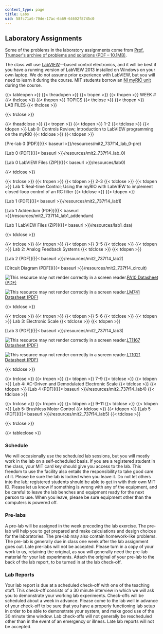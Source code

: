 ```yaml
---
content_type: page
title: Labs
uid: 58fc71a6-70de-17ac-6a69-64602f8745c0
---
```


Laboratory Assignments
----------------------

Some of the problems in the laboratory assignments come from [Prof. Trumper's archive of problems and solutions (PDF – 10.1MB)](/ans7870/2/2.14/s14/MIT2_14S14_Prob_Archive.pdf).

The class will use [LabVIEW](http://www.ni.com/labview/)—based control electronics, and it will be best if you have a running version of LabVIEW 2013 installed on Windows on your own laptop. We do not assume prior experience with LabVIEW, but you will need to learn it during the course. MIT students borrow an [NI myRIO unit](http://www.ni.com/myrio/) during the course.

{{< tableopen >}}
{{< theadopen >}}
{{< tropen >}}
{{< thopen >}}
WEEK #
{{< thclose >}}
{{< thopen >}}
TOPICS
{{< thclose >}}
{{< thopen >}}
LAB FILES
{{< thclose >}}

{{< trclose >}}

{{< theadclose >}}
{{< tropen >}}
{{< tdopen >}}
1–2
{{< tdclose >}}
{{< tdopen >}}
Lab 0: Controls Review; Introduction to LabVIEW programming on the myRIO
{{< tdclose >}}
{{< tdopen >}}


[Pre-lab 0 (PDF)]({{< baseurl >}}/resources/mit2_737f14_lab_0-pre)

[Lab 0 (PDF)]({{< baseurl >}}/resources/mit2_737f14_lab_0)

[Lab 0 LabVIEW Files (ZIP)]({{< baseurl >}}/resources/lab0)


{{< tdclose >}}

{{< trclose >}}
{{< tropen >}}
{{< tdopen >}}
2–3
{{< tdclose >}}
{{< tdopen >}}
Lab 1: Real-time Control; Using the myRIO with LabVIEW to implement closed-loop control of an RC filter
{{< tdclose >}}
{{< tdopen >}}


[Lab 1 (PDF)]({{< baseurl >}}/resources/mit2_737f14_lab1)

[Lab 1 Addendum (PDF)]({{< baseurl >}}/resources/mit2_737f14_lab1_addendum)

[Lab 1 LabVIEW Files (ZIP)]({{< baseurl >}}/resources/lab1_dsa)


{{< tdclose >}}

{{< trclose >}}
{{< tropen >}}
{{< tdopen >}}
3–5
{{< tdclose >}}
{{< tdopen >}}
Lab 2: Analog Feedback Systems
{{< tdclose >}}
{{< tdopen >}}


[Lab 2 (PDF)]({{< baseurl >}}/resources/mit2_737f14_lab2)

[Circuit Diagram (PDF)]({{< baseurl >}}/resources/mit2_737f14_circuit)

![This resource may not render correctly in a screen reader.](/images/inacessible.gif)[PA10 Datasheet (PDF)](https://www.rcscomponents.kiev.ua/product/PA10A.html)

![This resource may not render correctly in a screen reader.](/images/inacessible.gif)[LM741 Datasheet (PDF)](http://www.ti.com/lit/ds/symlink/lm741.pdf)


{{< tdclose >}}

{{< trclose >}}
{{< tropen >}}
{{< tdopen >}}
5–6
{{< tdclose >}}
{{< tdopen >}}
Lab 3: Electronic Scale
{{< tdclose >}}
{{< tdopen >}}


[Lab 3 (PDF)]({{< baseurl >}}/resources/mit2_737f14_lab3)

![This resource may not render correctly in a screen reader.](/images/inacessible.gif)[LT1167 Datasheet (PDF)](http://cds.linear.com/docs/en/datasheet/1167fc.pdf)

![This resource may not render correctly in a screen reader.](/images/inacessible.gif)[LT1021 Datasheet (PDF)](http://cds.linear.com/docs/en/datasheet/1021fc.pdf)


{{< tdclose >}}

{{< trclose >}}
{{< tropen >}}
{{< tdopen >}}
7–9
{{< tdclose >}}
{{< tdopen >}}
Lab 4: AC-Driven and Demodulated Electronic Scale
{{< tdclose >}}
{{< tdopen >}}
[Lab 4 (PDF)]({{< baseurl >}}/resources/mit2_737f14_lab4)
{{< tdclose >}}

{{< trclose >}}
{{< tropen >}}
{{< tdopen >}}
9–11
{{< tdclose >}}
{{< tdopen >}}
Lab 5: Brushless Motor Control
{{< tdclose >}}
{{< tdopen >}}
[Lab 5 (PDF)]({{< baseurl >}}/resources/mit2_737f14_lab5)
{{< tdclose >}}

{{< trclose >}}

{{< tableclose >}}

### Schedule

We will occasionally use the scheduled lab sessions, but you will mostly work in the lab on a self-scheduled basis. If you are a registered student in the class, your MIT card key should give you access to the lab. This freedom to use the facility also entails the responsibility to take good care of it. Please be sure the lab is locked when you leave it. Do not let others into the lab; registered students should be able to get in with their own MIT ID. Please let us know if something is wrong with any of the equipment, and be careful to leave the lab benches and equipment ready for the next person to use. When you leave, please be sure equipment other than the computers is powered off.

### Pre-labs

A pre-lab will be assigned in the week preceding the lab exercise. The pre-lab will help you to get prepared and make calculations and design choices for the laboratories. The pre-lab may also contain homework-like problems. The pre-lab is generally due in class one week after the lab assignment goes out. Late pre-labs will not be accepted. Please turn in a copy of your work to us, retaining the original, as you will generally need the pre-lab material for your lab experiments. Attach the original of your pre-lab to the back of the lab report, to be turned in at the lab check-off.

### Lab Reports

Your lab report is due at a scheduled check-off with one of the teaching staff. This check-off consists of a 30 minute interview in which we will ask you to demonstrate your working lab experiments. Check-offs will be scheduled about a week in advance. Please come to the lab well in advance of your check-off to be sure that you have a properly functioning lab setup in order to be able to demonstrate your system, and make good use of the 30 minute time window. Lab check-offs will not generally be rescheduled other than in the event of an emergency or illness. Late lab reports will not be accepted.